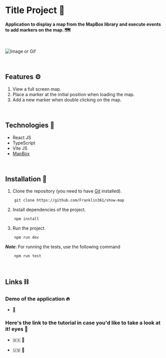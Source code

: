 # **Title Project 🍅**
**Application to display a map from the MapBox library and execute events to add markers on the map. 🗺️**

&nbsp;

![Image or Gif](https://socialistmodernism.com/wp-content/uploads/2017/07/placeholder-image.png)

&nbsp;

## **Features ⚙️**

1. View a full screen map.
2. Place a marker at the initial position when loading the map.
3. Add a new marker when double clicking on the map.

&nbsp;

## **Technologies 🧪**

- React JS
- TypeScript
- Vite JS
- [MapBox](https://www.mapbox.com/)

&nbsp;

## **Installation 🧰**

1. Clone the repository (you need to have [Git](https://git-scm.com) installed).

```shell
    git clone https://github.com/Franklin361/show-map
```

2.  Install dependencies of the project.

```shell
    npm install
```

3. Run the project.
```shell
    npm run dev
```

***Note***: For running the tests, use the following command 

```shell
    npm run test
```

&nbsp;

## **Links ⛓️**

### Demo of the application 🔥
- 🔗

### Here's the link to the tutorial in case you'd like to take a look at it! eyes 👀

- 🇲🇽 🔗 

- 🇺🇲 🔗 